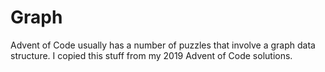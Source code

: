 #  Graph

Advent of Code usually has a number of puzzles that involve a graph data structure.  I copied this stuff from my 2019 Advent of Code solutions.




